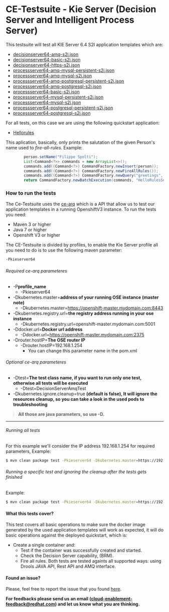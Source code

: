 # CE-Testsuite - Kie Server (Decision Server and Intelligent Process Server)

This testsuite will test all KIE Server 6.4 S2I application templates which are:
 
  -  [decisionserver64-amq-s2i.json](https://github.com/jboss-openshift/application-templates/blob/master/decisionserver/decisionserver64-amq-s2i.json)
  -  [decisionserver64-basic-s2i.json](https://github.com/jboss-openshift/application-templates/blob/master/decisionserver/decisionserver64-basic-s2i.json)
  -  [decisionserver64-https-s2i.json](https://github.com/jboss-openshift/application-templates/blob/master/decisionserver/decisionserver64-https-s2i.json)
  -  [processserver64-amq-mysql-persistent-s2i.json](https://github.com/jboss-openshift/application-templates/blob/master/processserver/processserver64-amq-mysql-persistent-s2i.json)
  -  [processserver64-amq-mysql-s2i.json](https://github.com/jboss-openshift/application-templates/blob/master/processserver/processserver64-amq-mysql-s2i.json)
  -  [processserver64-amq-postgresql-persistent-s2i.json](https://github.com/jboss-openshift/application-templates/blob/master/processserver/processserver64-amq-postgresql-persistent-s2i.json)
  -  [processserver64-amq-postgresql-s2i.json](https://github.com/jboss-openshift/application-templates/blob/master/processserver/processserver64-amq-postgresql-s2i.json)
  -  [processserver64-basic-s2i.json](https://github.com/jboss-openshift/application-templates/blob/master/processserver/processserver64-basic-s2i.json)
  -  [processserver64-mysql-persistent-s2i.json](https://github.com/jboss-openshift/application-templates/blob/master/processserver/processserver64-mysql-persistent-s2i.json)
  -  [processserver64-mysql-s2i.json](https://github.com/jboss-openshift/application-templates/blob/master/processserver/processserver64-mysql-s2i.json)
  -  [processserver64-postgresql-persistent-s2i.json](https://github.com/jboss-openshift/application-templates/blob/master/processserver/processserver64-postgresql-persistent-s2i.json)
  -  [processserver64-postgresql-s2i.json](https://github.com/jboss-openshift/application-templates/blob/master/processserver/processserver64-postgresql-s2i.json)

For all tests, on this case we are using the following quickstart application:

  - [Hellorules](https://github.com/jboss-openshift/openshift-quickstarts/tree/master/decisionserver/hellorules)

This aplication, basically, only prints the salutation of the given Person's name used to *fire-all-rules*. Example:
```java
        person.setName("Filippe Spolti");
        List<Command<?>> commands = new ArrayList<>();
        commands.add((Command<?>) CommandFactory.newInsert(person));
        commands.add((Command<?>) CommandFactory.newFireAllRules());
        commands.add((Command<?>) CommandFactory.newQuery("greetings", "get greeting"));
        return CommandFactory.newBatchExecution(commands, "HelloRulesSession");
```

### How to run the tests
The Ce-Testsuite uses the [ce-arq](https://github.com/jboss-openshift/ce-arq) which is a API that allow us to test our application templates in a running OpenshiftV3 instance. To run the tests you need:
  - Maven 3 or higher
  - Java 7 or higher
  - Openshift V3 or higher
 
The CE-Testsuite is divided by profiles, to enable the Kie Server profile all you need to do is to use the following maven parameter:
```sh
-Pkieserver64
```
###### Required ce-arq parameteres
  - -P**profile_name**
    - -Pkieserver64
  - -Dkubernetes.master=**address of your running OSE instance (master note)**
    - -Dkubernetes.master=https://openshift-master.mydomain.com:8443
  - -Dkubernetes.registry.url=**the registry address running in your ose instance**
    - -Dkubernetes.registry.url=openshift-master.mydomain.com:5001
  - -Ddocker.url=**Docker url address**
    - -Ddocker.url=https://openshift-master.mydomain.com:2375
  - -Drouter.hostIP=**The OSE router IP**
    - -Drouter.hostIP=192.168.1.254
      - You can change this parameter name in the pom.xml

###### Optional ce-arq parameteres
  - -Dtest=**The test class name, if you want to run only one test, otherwise all tests will be executed**
    - -Dtest=DecisionServerAmqTest
  - -Dkubernetes.ignore.cleanup=true **(default is false), It will ignore the resources cleanup, so you can take a look in the used pods to troubleshooting**

> **All those are java parameters, so use -D.**
___

###### Running all tests
For this example we'll consider the IP address 192.168.1.254 for required parameters, Example:
```sh
$ mvn clean package test -Pkieserver64 -Dkubernetes.master=https://192.168.1.254:8443 -Dkubernetes.registry.url=192.168.1.254:5001 -Ddocker.url=http://192.168.1.254:2375 -Drouter.hostIP=192.168.1.254
```
###### Running a specific test and ignoring the cleanup after the tests gets finished
Example:
```sh
$ mvn clean package test -Pkieserver64 -Dkubernetes.master=https://192.168.1.254:8443 -Dkubernetes.registry.url=192.168.1.254:5001 -Ddocker.url=http://192.168.1.254:2375 -Drouter.hostIP=192.168.1.254 -Dtest=DecisionServerAmqTest -Dkubernetes.ignore.cleanup=true
```

#### What this tests cover?
This test covers all basic operations to make sure the docker image generated by the used application templates will work as expected, it will do basic operations against the deployed quickstart, which is:

  - Create a single container and:
    - Test if the container was successfully created and started.
    - Check the Decision Server capability, (BRM).
    - Fire all rules.
Both tests are tested againts all supported ways: using Drools JAVA API, Rest API and AMQ interface.

#### Found an issue?
Please, feel free to report the issue that you found [here](https://github.com/jboss-openshift/ce-testsuite/issues/new).

__For feedbacks please send us an email (cloud-enablement-feedback@redhat.com) and let us know what you are thinking.__ 
